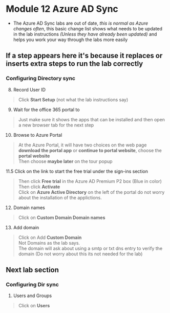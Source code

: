 # Module 12 Azure AD Sync
- The Azure AD Sync labs are out of date, *this is normal as Azure changes often*, this basic change list shows what needs to be updated in the lab instructions *(Unless they have already been updated)* and helps you work your way through the labs more easily

## If a step appears here it's because it replaces or inserts extra steps to run the lab correctly

### Configuring Directory sync

8. Record User ID

>Click **Start Setup** (not what the lab instructions say)

9. Wait for the office 365 portal to 

>Just make sure it shows the apps that can be installed and then open a new browser tab for the next step

10. Browse to Azure Portal

>At the Azure Portal, it will have two choices on the web page <br>
>**download the portal app** or **continue to portal website**, choose the **portal website**<br>
>Then choose **maybe later** on the tour popup

11.5 Click on the link to start the free trial under the sign-ins section

>Then click **Free trial** in the Azure AD Premium P2 box (Blue in color) <br>
>Then click **Activate** <br>
>Click on **Azure Active Directory** on the left of the portal
>do not worry about the installation of the applictions.

12. Domain names

> Click on **Custom Domain Domain names**

13. Add domain

>Click on Add **Custom Domain** <br>
>Not Domains as the lab says. <br>
>The domain will ask about using a smtp or txt dns entry to verify the domain (Do not worry about this its not needed for the lab)


## Next lab section 

### Configuring Dir sync


1. Users and Groups

>Click on **Users**
